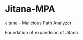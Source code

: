 # Jitana-MPA
Jitana - Malicious Path Analyzer

Foundation of expandsion of <herf a="https://github.com/ytsutano/jitana/tree/master">Jitana</a>
